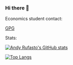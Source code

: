 ### Hi there 👋

Economics student 
contact:

[GPG](https://keyoxide.org/0A3D7C5B8C2499A8BEBCE72869D2E5C413569DA2)

Stats:

[![Andy Rufasto's GitHub stats](https://github-readme-stats.vercel.app/api?username=andyrufasto)](https://github.com/anuraghazra/github-readme-stats)


[![Top Langs](https://github-readme-stats.vercel.app/api/top-langs/?username=andyrufasto&hide=SCSS,html)](https://github.com/anuraghazra/github-readme-stats)


